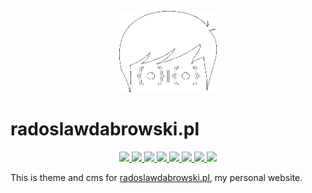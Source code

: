 <p align="center">
    <img src="./root/static/images/logo_white.png" height="130">
</p>

# radoslawdabrowski.pl

<p align="center">
    <a href="https://travis-ci.org/radoslawdabrowski/radoslawdabrowski.pl" alt="Travis CI">
        <img src="https://img.shields.io/travis/radoslawdabrowski/radoslawdabrowski.pl.svg?style=flat-square&logo=travis-ci" />
    </a>
<a href="https://www.codacy.com/app/radoslawdabrowski/radoslawdabrowski.pl?utm_source=github.com&amp;utm_medium=referral&amp;utm_content=radoslawdabrowski/radoslawdabrowski.pl&amp;utm_campaign=Badge_Coverage">           <img src="https://img.shields.io/codacy/coverage/1c62399428984d73aab453661935957d.svg?style=flat-square&logo=codacy"/>
    </a>
    <a href="https://www.codacy.com/app/radoslawdabrowski/radoslawdabrowski.pl?utm_source=github.com&amp;utm_medium=referral&amp;utm_content=radoslawdabrowski/radoslawdabrowski.pl&amp;utm_campaign=Badge_Grade" alt="Codacy">
        <img src="https://img.shields.io/codacy/grade/1c62399428984d73aab453661935957d.svg?style=flat-square&logo=codacy" />
    </a>
    <a href="https://github.com/radoslawdabrowski/radoslawdabrowski.pl" alt="Github">
        <img src="https://img.shields.io/github/languages/top/radoslawdabrowski/radoslawdabrowski.pl.svg?style=flat-square&logo=github" />
    </a>
    <a href="https://github.com/radoslawdabrowski/radoslawdabrowski.pl" alt="Github">
        <img src="https://img.shields.io/github/languages/count/radoslawdabrowski/radoslawdabrowski.pl.svg?style=flat-square&logo=github" />
    </a>
    <a href="https://github.com/radoslawdabrowski/radoslawdabrowski.pl" alt="Github">
        <img src="https://img.shields.io/github/languages/code-size/radoslawdabrowski/radoslawdabrowski.pl.svg?style=flat-square&logo=github" />
    </a>
    <a href="https://github.com/radoslawdabrowski/radoslawdabrowski.pl" alt="Github">
        <img src="https://img.shields.io/github/license/radoslawdabrowski/radoslawdabrowski.pl.svg?style=flat-square&logo=github" />
    </a>
    <a href="https://radoslawdabrowski.pl" alt="Website">
        <img src="https://img.shields.io/website/https/radoslawdabrowski.pl.svg?style=flat-square&up_message=online" />
    </a>
</p>

This is theme and cms for [radoslawdabrowski.pl](https://radoslawdabrowski.pl), my personal website.
